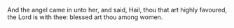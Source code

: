 And the angel came in unto her, and said, Hail, thou that art highly favoured, the Lord is with thee: blessed art thou among women.

